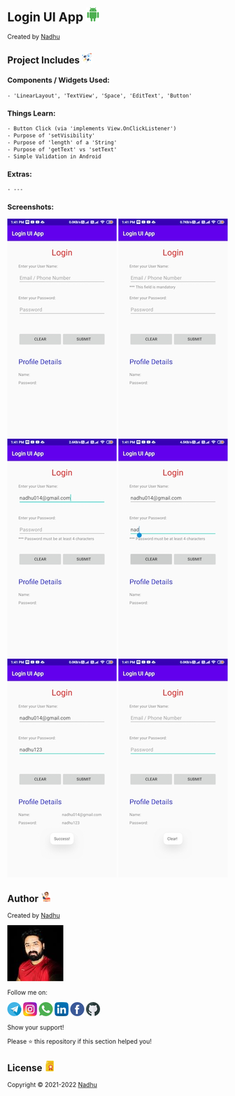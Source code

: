 # Login UI App [<img src="https://github.com/iamnadhu/Android/blob/master/Resources/android-icon.png">](https://github.com/iamnadhu/Android/tree/master/Core/Login%20UI%20App)
Created by [Nadhu](https://linktr.ee/iamnadhu)


## Project Includes [<img src="https://github.com/iamnadhu/Android/blob/master/Resources/projects-icon.png">](https://github.com/iamnadhu/Android/tree/master/Core/Login%20UI%20App)

### Components / Widgets Used:
```
- 'LinearLayout', 'TextView', 'Space', 'EditText', 'Button'
```

### Things Learn:
```
- Button Click (via 'implements View.OnClickListener')
- Purpose of 'setVisibility'
- Purpose of 'length' of a 'String'
- Purpose of 'getText' vs 'setText'
- Simple Validation in Android
```

### Extras:
```
- ---
```

### Screenshots:
![screenshot](https://github.com/iamnadhu/Android/blob/master/Core/Login%20UI%20App/Resources/01.jpg)
![screenshot](https://github.com/iamnadhu/Android/blob/master/Core/Login%20UI%20App/Resources/02.jpg)
![screenshot](https://github.com/iamnadhu/Android/blob/master/Core/Login%20UI%20App/Resources/03.jpg)
![screenshot](https://github.com/iamnadhu/Android/blob/master/Core/Login%20UI%20App/Resources/04.jpg)
![screenshot](https://github.com/iamnadhu/Android/blob/master/Core/Login%20UI%20App/Resources/05.jpg)
![screenshot](https://github.com/iamnadhu/Android/blob/master/Core/Login%20UI%20App/Resources/06.jpg)


## Author [<img src="https://github.com/iamnadhu/Android/blob/master/Resources/auther-icon.png">](https://linktr.ee/iamnadhu)
Created by [Nadhu](https://linktr.ee/iamnadhu)

[<img src="https://github.com/iamnadhu/Android/blob/master/Resources/nadhu-icon.jpg">](https://linktr.ee/iamnadhu)

Follow me on: 

[<img src="https://github.com/iamnadhu/Android/blob/master/Resources/telegram-icon.png">](https://t.me/iamnadhu)
[<img src="https://github.com/iamnadhu/Android/blob/master/Resources/instagram-icon.png">](https://www.instagram.com/iamnadhu/)
[<img src="https://github.com/iamnadhu/Android/blob/master/Resources/whatsapp-icon.png">](https://api.whatsapp.com/send?phone=917293451396&lang=en)
[<img src="https://github.com/iamnadhu/Android/blob/master/Resources/linkedin-icon.png">](https://www.linkedin.com/in/iamnadhu/)
[<img src="https://github.com/iamnadhu/Android/blob/master/Resources/facebook-icon.png">](https://www.facebook.com/iamnadhu/)
[<img src="https://github.com/iamnadhu/Android/blob/master/Resources/github-icon.png">](https://github.com/iamnadhu)


Show your support!

Please ⭐️   this repository if this section helped you!


## License [<img src="https://github.com/iamnadhu/Android/blob/master/Resources/license-icon.png">](https://github.com/iamnadhu/Android/tree/master/Core/Login%20UI%20App)
Copyright © 2021-2022 [Nadhu](https://linktr.ee/iamnadhu)
